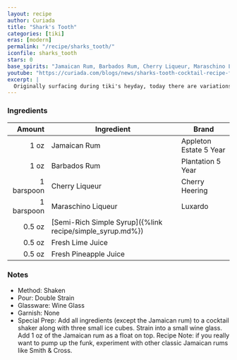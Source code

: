 ```yaml
---
layout: recipe
author: Curiada
title: "Shark's Tooth"
categories: [tiki]
eras: [modern]
permalink: "/recipe/sharks_tooth/"
iconfile: sharks_tooth
stars: 0
base_spirits: "Jamaican Rum, Barbados Rum, Cherry Liqueur, Maraschino Liqueur"
youtube: "https://curiada.com/blogs/news/sharks-tooth-cocktail-recipe-featuring-barbados-and-jamaica-rums"
excerpt: |
  Originally surfacing during tiki's heyday, today there are variations to suit every palate. Here the recipe is very rum-forward, served straight up after a quick shake with ice, and the presentation is more understated than might typically be expected.
---
```


### Ingredients

|     Amount | Ingredient                                                | Brand                  |
| ---------: | --------------------------------------------------------- | ---------------------- |
|       1 oz | Jamaican Rum                                              | Appleton Estate 5 Year |
|       1 oz | Barbados Rum                                              | Plantation 5 Year      |
| 1 barspoon | Cherry Liqueur                                            | Cherry Heering         |
| 1 barspoon | Maraschino Liqueur                                        | Luxardo                |
|     0.5 oz | [Semi-Rich Simple Syrup]({%link recipe/simple_syrup.md%}) |
|     0.5 oz | Fresh Lime Juice                                          |
|     0.5 oz | Fresh Pineapple Juice                                     |

### Notes

- Method: Shaken
- Pour: Double Strain
- Glassware: Wine Glass
- Garnish: None
- Special Prep: Add all ingredients (except the Jamaican rum) to a cocktail shaker along with three small ice cubes. Strain into a small wine glass. Add 1 oz of the Jamaican rum as a float on top. Recipe Note: if you really want to pump up the funk, experiment with other classic Jamaican rums like Smith & Cross.
